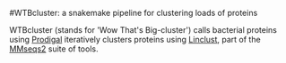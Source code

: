 #WTBcluster: a snakemake pipeline for clustering loads of proteins

WTBcluster (stands for 'Wow That's Big-cluster') calls bacterial proteins using [Prodigal](https://bmcbioinformatics.biomedcentral.com/articles/10.1186/1471-2105-11-119) iteratively clusters proteins using [Linclust](https://www.nature.com/articles/s41467-018-04964-5), part of the [MMseqs2](https://www.nature.com/articles/nbt.3988) suite of tools.
